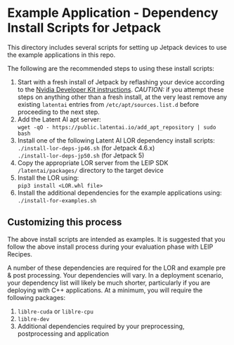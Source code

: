 # Example Application - Dependency Install Scripts for Jetpack
This directory includes several scripts for setting up Jetpack devices to use the example applications in this repo.

The following are the recommended steps to using these install scripts:

1. Start with a fresh install of Jetpack by reflashing your device according to the [Nvidia Developer Kit instructions](https://developer.nvidia.com/embedded/jetpack).  *CAUTION:* if you attempt these steps on anything other than a fresh install, at the very least remove any existing `latentai` entries from `/etc/apt/sources.list.d` before proceeding to the next step.
2. Add the Latent AI apt server:<br>
`wget -qO - https://public.latentai.io/add_apt_repository | sudo bash`
3. Install one of the following Latent AI LOR dependency install scripts:<br>
`./install-lor-deps-jp46.sh` (for Jetpack 4.6.x)<br>
`./install-lor-deps-jp50.sh` (for Jetpack 5)
4. Copy the appropriate LOR server from the LEIP SDK `/latentai/packages/` directory to the target device
5. Install the LOR using:<br>
`pip3 install <LOR.whl file>`
7. Install the additional dependencies for the example applications using:<br>
`./install-for-examples.sh`

## Customizing this process
The above install scripts are intended as examples.  It is suggested that you
follow the above install process during your evaluation phase with LEIP Recipes.


A number of these dependencies are required for the LOR and example pre & post processing. Your dependencies will vary.
In a deployment scenario, your dependency list will likely be much shorter, particularly if you are deploying with C++
applications.  At a minimum, you will require the following packages:

1. `liblre-cuda` or `liblre-cpu`
2. `liblre-dev`
3. Additional dependencies required by your preprocessing, postprocessing and application

